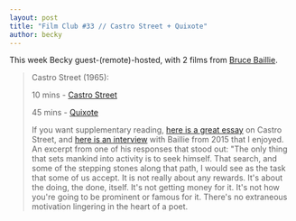 ```yaml
---
layout: post
title: "Film Club #33 // Castro Street + Quixote"
author: becky
---
```


This week Becky guest-(remote)-hosted, with 2 films from [Bruce
Baillie](https://www.nytimes.com/2020/04/10/movies/bruce-baillie-essential-avant-garde-filmmaker-dies-at-88.html).

> Castro Street (1965):
>
> 10 mins - [Castro Street](https://www.dailymotion.com/video/xe75my)
>
> 45 mins - [Quixote](https://www.youtube.com/watch?v=D5p6Igg-O10)
>
> If you want supplementary reading, [here is a great essay](https://www.loc.gov/static/programs/national-film-preservation-board/documents/castro_street.pdf) on Castro Street, and [here is an interview](https://www.flickeralley.com/how-avant-garde-filmmakers-achieve-the-impossible-interview-with-bruce-baillie/) with Baillie from 2015 that I enjoyed. An excerpt from one of his responses that stood out: "The only thing that sets mankind into activity is to seek himself. That search, and some of the stepping stones along that path, I would see as the task that some of us accept. It is not really about any rewards. It's about the doing, the done, itself. It's not getting money for it. It's not how you're going to be prominent or famous for it. There's no extraneous motivation lingering in the heart of a poet.
